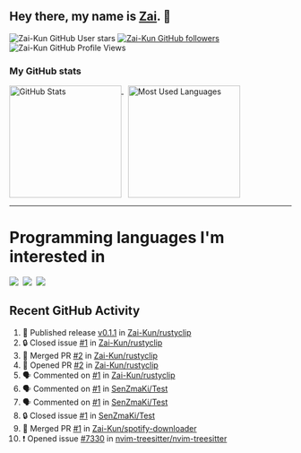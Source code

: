 ## Hey there, my name is [Zai](https://github.com/Zai-Kun). 👋

![Zai-Kun GitHub User stars](https://img.shields.io/github/stars/Zai-Kun?color=yellow&style=flat-square&label=Stars&affiliations=OWNER)
[![Zai-Kun GitHub followers](https://img.shields.io/github/followers/Zai-Kun?color=green&style=flat-square&label=Followers)](https://github.com/Zai-Kun?tab=followers)
![Zai-Kun GitHub Profile Views](https://komarev.com/ghpvc/?username=your-Zai-Kun&style=flat-square&label=Profile+views)

### My GitHub stats

<p>
  <a href = "https://github.com/Zai-Kun">
    <picture>
      <source media="(prefers-color-scheme: dark)" srcset="https://github-readme-stats.vercel.app/api?username=Zai-Kun&theme=monokai&show_icons=true&hide_border=true&count_private=true">
      <source media="(prefers-color-scheme: light)" srcset="https://github-readme-stats.vercel.app/api?username=Zai-Kun&theme=buefy&show_icons=true&hide_border=true&count_private=true">
      <img height="200" align="top" src="https://github-readme-stats.vercel.app/api?username=Zai-Kun&theme=buefy&show_icons=true&hide_border=true&count_private=true" alt="GitHub Stats">
    </picture>
  </a>&nbsp;

  <a href = "https://github.com/Zai-Kun">
    <picture>
      <source media="(prefers-color-scheme: dark)" srcset="https://github-readme-stats.vercel.app/api/top-langs/?username=Zai-Kun&theme=monokai&show_icons=true&hide_border=true&layout=compact">
      <source media="(prefers-color-scheme: light)" srcset="https://github-readme-stats.vercel.app/api/top-langs/?username=Zai-Kun&theme=buefy&show_icons=true&hide_border=true&layout=compact">
      <img height="200" align="top" src="https://github-readme-stats.vercel.app/api/top-langs/?username=Zai-Kun&theme=buefy&show_icons=true&hide_border=true&layout=compact" alt="Most Used Languages">
    </picture>
  </a>
</p>

<hr>

<h1 align="left">Programming languages I'm interested in</h1>

<p align="left">
<a href=https://www.python.org><img src="https://skillicons.dev/icons?i=python" /></a>&nbsp;
<a href=https://go.dev><img src="https://skillicons.dev/icons?i=go" /></a>&nbsp;
<a href=https://www.rust-lang.org><img src="https://skillicons.dev/icons?i=rust" /></a>
</p>

## Recent GitHub Activity
<!--START_SECTION:activity-->
1. 🚀 Published release [v0.1.1](https://github.com/Zai-Kun/rustyclip/releases/tag/v0.1.1) in [Zai-Kun/rustyclip](https://github.com/Zai-Kun/rustyclip)
2. 🔒 Closed issue [#1](https://github.com/Zai-Kun/rustyclip/issues/1) in [Zai-Kun/rustyclip](https://github.com/Zai-Kun/rustyclip)
3. 🎉 Merged PR [#2](https://github.com/Zai-Kun/rustyclip/pull/2) in [Zai-Kun/rustyclip](https://github.com/Zai-Kun/rustyclip)
4. 💪 Opened PR [#2](https://github.com/Zai-Kun/rustyclip/pull/2) in [Zai-Kun/rustyclip](https://github.com/Zai-Kun/rustyclip)
5. 🗣 Commented on [#1](https://github.com/Zai-Kun/rustyclip/issues/1#issuecomment-2496112349) in [Zai-Kun/rustyclip](https://github.com/Zai-Kun/rustyclip)
6. 🗣 Commented on [#1](https://github.com/SenZmaKi/Test/issues/1#issuecomment-2481425479) in [SenZmaKi/Test](https://github.com/SenZmaKi/Test)
7. 🗣 Commented on [#1](https://github.com/SenZmaKi/Test/issues/1#issuecomment-2478380178) in [SenZmaKi/Test](https://github.com/SenZmaKi/Test)
8. 🔒 Closed issue [#1](https://github.com/SenZmaKi/Test/issues/1) in [SenZmaKi/Test](https://github.com/SenZmaKi/Test)
9. 🎉 Merged PR [#1](https://github.com/Zai-Kun/spotify-downloader/pull/1) in [Zai-Kun/spotify-downloader](https://github.com/Zai-Kun/spotify-downloader)
10. ❗ Opened issue [#7330](https://github.com/nvim-treesitter/nvim-treesitter/issues/7330) in [nvim-treesitter/nvim-treesitter](https://github.com/nvim-treesitter/nvim-treesitter)
<!--END_SECTION:activity-->
